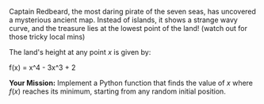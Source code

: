 Captain Redbeard, the most daring pirate of the seven seas, has uncovered a mysterious ancient map. Instead of islands, it shows a strange wavy curve, and the treasure lies at the lowest point of the land! (watch out for those tricky local mins)

The land's height at any point $x$ is given by:

f(x) = x^4 - 3x^3 + 2


**Your Mission:**
Implement a Python function that finds the value of $x$ where $f(x)$ reaches its minimum, starting from any random initial position.
